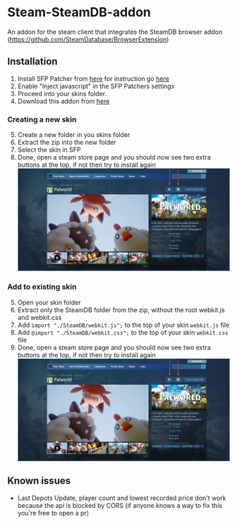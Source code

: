 # Steam-SteamDB-addon
An addon for the steam client that integrates the SteamDB browser addon (https://github.com/SteamDatabase/BrowserExtension)

## Installation
1. Install SFP Patcher from [here](https://github.com/PhantomGamers/SFP/releases) for instruction go [here](https://github.com/PhantomGamers/SFP#instructions)
2. Enable "Inject javascript" in the SFP Patchers settings
3. Proceed into your skins folder.
4. Download this addon from [here](https://github.com/tddebart/Steam-SteamDB-addon/releases/latest/download/SteamDB-addon.zip)

### Creating a new skin
5. Create a new folder in you skins folder
6. Extract the zip into the new folder
7. Select the skin in SFP
8. Done, open a steam store page and you should now see two extra buttons at the top, if not then try to install again
![Steam store successful](./Images/steam_store.png)

### Add to existing skin
5. Open your skin folder
6. Extract only the SteamDB folder from the zip, without the root webkit.js and webkit.css
7. Add ```import "./SteamDB/webkit.js";``` to the top of your skin `webkit.js` file
8. Add ```@import "./SteamDB/webkit.css";``` to the top of your skin `webkit.css` file
9. Done, open a steam store page and you should now see two extra buttons at the top, if not then try to install again
![Steam store successful](./Images/steam_store.png)


## Known issues
- Last Depots Update, player count and lowest recorded price don't work because the api is blocked by CORS (if anyone knows a way to fix this you're free to open a pr)
